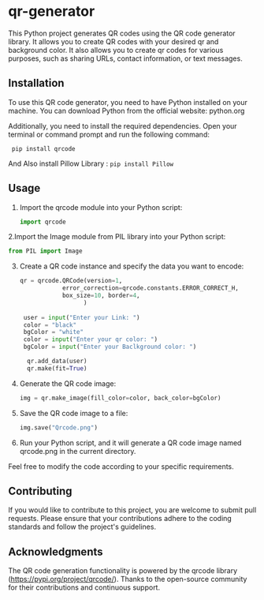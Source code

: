 # qr-generator

This Python project generates QR codes using the QR code generator library. It allows you to create QR codes with your desired qr and background color. It also allows you to create qr codes for various purposes, such as sharing URLs, contact information, or text messages.


## Installation
To use this QR code generator, you need to have Python installed on your machine. You can download Python from the official website: python.org

Additionally, you need to install the required dependencies. Open your terminal or command prompt and run the following command:

```
 pip install qrcode
```
And Also install Pillow Library :
``` pip install Pillow ```

## Usage
1. Import the qrcode module into your Python script:
   
   ```python
   import qrcode
   ```

2.Import the Image module from PIL library into your Python script:

  ```python
  from PIL import Image
  ```

3. Create a QR code instance and specify the data you want to encode:
   
   ```python
   qr = qrcode.QRCode(version=1,
               error_correction=qrcode.constants.ERROR_CORRECT_H,
               box_size=10, border=4,
                     )
                     
    user = input("Enter your Link: ")
    color = "black"
    bgColor = "white"
    color = input("Enter your qr color: ")
    bgColor = input("Enter your Baclkground color: ")

     qr.add_data(user)
     qr.make(fit=True)
     ```

4. Generate the QR code image:
   
   ```python
   img = qr.make_image(fill_color=color, back_color=bgColor)
   ```

5. Save the QR code image to a file:

   ```python
   img.save("Qrcode.png")
   ```

6. Run your Python script, and it will generate a QR code image named qrcode.png in the current directory.

 Feel free to modify the code according to your specific requirements.


## Contributing
If you would like to contribute to this project, you are welcome to submit pull requests. Please ensure that your contributions adhere to the coding standards and follow the project's guidelines.


## Acknowledgments
The QR code generation functionality is powered by the qrcode library (https://pypi.org/project/qrcode/).
Thanks to the open-source community for their contributions and continuous support.
